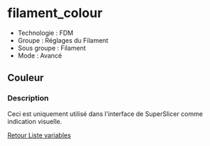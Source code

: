 # filament_colour

* Technologie : FDM
* Groupe : Réglages du Filament
* Sous groupe : Filament
* Mode : Avancé

## Couleur

### Description

Ceci est uniquement utilisé dans l'interface de SuperSlicer comme indication visuelle.

[Retour Liste variables](variable_list.md)